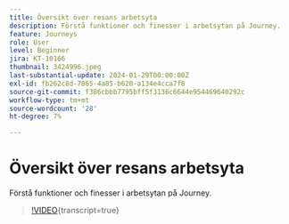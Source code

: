 ```yaml
---
title: Översikt över resans arbetsyta
description: Förstå funktioner och finesser i arbetsytan på Journey.
feature: Journeys
role: User
level: Beginner
jira: KT-10166
thumbnail: 3424996.jpeg
last-substantial-update: 2024-01-29T00:00:00Z
exl-id: fb262c8d-7865-4a85-b620-a134e4cca7f8
source-git-commit: f386cbbb7795bff5f3136c6644e954469640292c
workflow-type: tm+mt
source-wordcount: '28'
ht-degree: 7%

---
```


# Översikt över resans arbetsyta

Förstå funktioner och finesser i arbetsytan på Journey.

>[!VIDEO](https://video.tv.adobe.com/v/342099?quality=12&learn=on){transcript=true}

